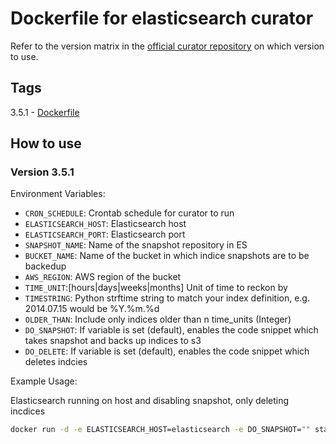 # Dockerfile for elasticsearch curator

Refer to the version matrix in the [official curator repository](https://github.com/elastic/curator) on which version to use.

## Tags

3.5.1 - [Dockerfile](https://github.com/stakater/dockerfile-elasticsearch-curator/blob/master/3.5.1/Dockerfile)

## How to use

### Version 3.5.1

Environment Variables:

* `CRON_SCHEDULE`: Crontab schedule for curator to run
* `ELASTICSEARCH_HOST`: Elasticsearch host
* `ELASTICSEARCH_PORT`: Elasticsearch port
* `SNAPSHOT_NAME`: Name of the snapshot repository in ES
* `BUCKET_NAME`: Name of the bucket in which indice snapshots are to be backedup
* `AWS_REGION`: AWS region of the bucket
* `TIME_UNIT`:[hours|days|weeks|months] Unit of time to reckon by
* `TIMESTRING`: Python strftime string to match your index definition, e.g. 2014.07.15 would be %Y.%m.%d
* `OLDER_THAN`: Include only indices older than n time_units (Integer)
* `DO_SNAPSHOT`: If variable is set (default), enables the code snippet which takes snapshot and backs up indices to s3
* `DO_DELETE`: If variable is set (default), enables the code snippet which deletes indcies

Example Usage:

Elasticsearch running on host and disabling snapshot, only deleting incdices

```bash
docker run -d -e ELASTICSEARCH_HOST=elasticsearch -e DO_SNAPSHOT="" stakater/elasticsearch-curator
```